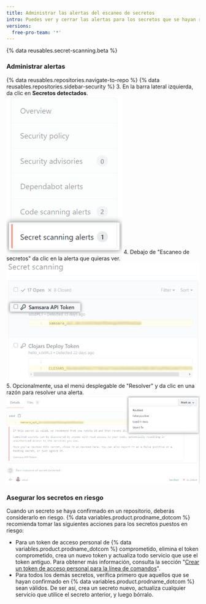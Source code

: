```yaml
---
title: Administrar las alertas del escaneo de secretos
intro: Puedes ver y cerrar las alertas para los secretos que se hayan revisado en tu repositorio.
versions:
  free-pro-team: '*'
---
```


{% data reusables.secret-scanning.beta %}

### Administrar alertas

{% data reusables.repositories.navigate-to-repo %}
{% data reusables.repositories.sidebar-security %}
3. En la barra lateral izquierda, da clic en **Secretos detectados**. ![pestaña "Secretos detectados"](/assets/images/help/repository/sidebar-secrets.png)
4. Debajo de "Escaneo de secretos" da clic en la alerta que quieras ver. ![Lista de alertas del escaneo de secretos](/assets/images/help/repository/secret-scanning-click-alert.png)
5. Opcionalmente, usa el menú desplegable de "Resolver" y da clic en una razón para resolver una alerta. ![Menú desplegable para resolver una alerta del escaneo de secretos](/assets/images/help/repository/secret-scanning-resolve-alert.png)

### Asegurar los secretos en riesgo

Cuando un secreto se haya confirmado en un repositorio, deberás considerarlo en riesgo. {% data variables.product.prodname_dotcom %} recomienda tomar las siguientes acciones para los secretos puestos en riesgo:

- Para un token de acceso personal de {% data variables.product.prodname_dotcom %} comprometido, elimina el token comprometido, crea un nuevo token y actualiza todo servicio que use el token antiguo. Para obtener más información, consulta la sección "[Crear un token de acceso personal para la línea de comandos](/github/authenticating-to-github/creating-a-personal-access-token-for-the-command-line)".
- Para todos los demás secretos, verifica primero que aquellos que se hayan confirmado en {% data variables.product.prodname_dotcom %} sean válidos. De ser así, crea un secreto nuevo, actualiza cualquier servicio que utilice el secreto anterior, y luego bórralo.
